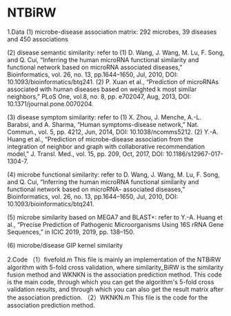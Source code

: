 # NTBiRW

1.Data
(1) microbe-disease association matrix: 
                                   292 microbes, 39 diseases and 450 associations

(2) disease semantic similarity: 
                            refer to (1) D. Wang, J. Wang, M. Lu, F. Song, and Q. Cui, “Inferring the human microRNA functional similarity and functional network based on microRNA 
                            associated diseases,” Bioinformatics, vol. 26, no. 13, pp.1644–1650, Jul, 2010, DOI: 10.1093/bioinformatics/btq241. 
                            (2)  P. Xuan et al., “Prediction of microRNAs associated with human diseases based on weighted k most similar neighbors,” PLoS One, vol.8, no. 8, pp. 
                            e702047, Aug, 2013, DOI: 10.1371/journal.pone.0070204.

(3) disease symptom similarity:
                           refer to (1) X. Zhou, J. Menche, A.-L. Barabsi, and A. Sharma, “Human symptoms-disease network,” Nat. Commun., vol. 5, pp. 4212, Jun, 2014, DOI: 
                           10.1038/ncomms5212.
                           (2) Y.-A. Huang et al., “Prediction of microbe-disease association from the integration of neighbor and graph with collaborative recommendation model,” J. 
                           Transl. Med., vol. 15, pp. 209, Oct, 2017, DOI: 10.1186/s12967-017-1304-7.

(4) microbe functional similarity:
                              refer to D. Wang, J. Wang, M. Lu, F. Song, and Q. Cui, “Inferring the human microRNA functional similarity and functional network based on microRNA- 
                              associated diseases,” Bioinformatics, vol. 26, no. 13, pp.1644–1650, Jul, 2010, DOI: 10.1093/bioinformatics/btq241.

(5) microbe similarity based on MEGA7 and BLAST+:
                                             refer to  Y.-A. Huang et al., “Precise Prediction of Pathogenic Microorganisms Using 16S rRNA Gene Sequences,” in ICIC 2019, 2019, pp. 
                                             138–150.

(6) microbe/disease GIP kernel similarity

2.Code
（1）fivefold.m
    This file is mainly an implementation of the NTBiRW algorithm with 5-fold cross validation, where similarity_BiRW is the similarity fusion method and WKNKN is the association 
    prediction method.
    This code is the main code, through which you can get the algorithm's 5-fold cross validation results, and through which you can also get the result matrix after the 
    association prediction.
（2）WKNKN.m
    This file is the code for the association prediction method.
